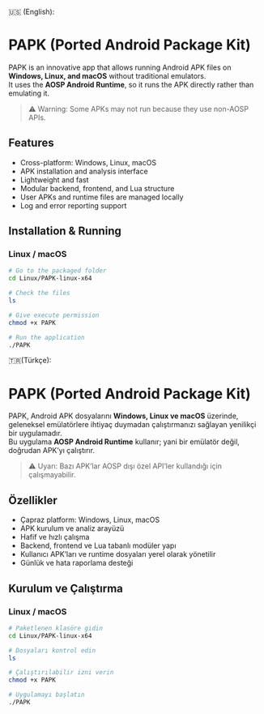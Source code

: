 🇺🇸 (English):
# PAPK (Ported Android Package Kit)

PAPK is an innovative app that allows running Android APK files on **Windows, Linux, and macOS** without traditional emulators.  
It uses the **AOSP Android Runtime**, so it runs the APK directly rather than emulating it.

> ⚠️ Warning: Some APKs may not run because they use non-AOSP APIs.

## Features

- Cross-platform: Windows, Linux, macOS  
- APK installation and analysis interface  
- Lightweight and fast  
- Modular backend, frontend, and Lua structure  
- User APKs and runtime files are managed locally  
- Log and error reporting support

## Installation & Running

### Linux / macOS

```bash
# Go to the packaged folder
cd Linux/PAPK-linux-x64

# Check the files
ls

# Give execute permission
chmod +x PAPK

# Run the application
./PAPK
```

🇹🇷(Türkçe):
# PAPK (Ported Android Package Kit)

PAPK, Android APK dosyalarını **Windows, Linux ve macOS** üzerinde, geleneksel emülatörlere ihtiyaç duymadan çalıştırmanızı sağlayan yenilikçi bir uygulamadır.  
Bu uygulama **AOSP Android Runtime** kullanır; yani bir emülatör değil, doğrudan APK’yı çalıştırır.

> ⚠️ Uyarı: Bazı APK’lar AOSP dışı özel API’ler kullandığı için çalışmayabilir.

## Özellikler

- Çapraz platform: Windows, Linux, macOS  
- APK kurulum ve analiz arayüzü  
- Hafif ve hızlı çalışma  
- Backend, frontend ve Lua tabanlı modüler yapı  
- Kullanıcı APK’ları ve runtime dosyaları yerel olarak yönetilir  
- Günlük ve hata raporlama desteği

## Kurulum ve Çalıştırma

### Linux / macOS

```bash
# Paketlenen klasöre gidin
cd Linux/PAPK-linux-x64

# Dosyaları kontrol edin
ls

# Çalıştırılabilir izni verin
chmod +x PAPK

# Uygulamayı başlatın
./PAPK

